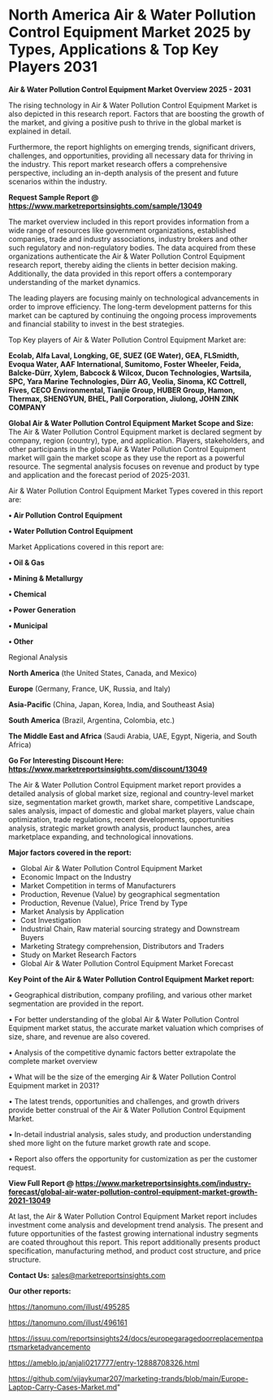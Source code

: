  # North America Air & Water Pollution Control Equipment Market 2025 by Types, Applications & Top Key Players 2031

<Strong> Air & Water Pollution Control Equipment Market Overview 2025 - 2031</strong>

The rising technology in Air & Water Pollution Control Equipment Market is also depicted in this research report. Factors that are boosting the growth of the market, and giving a positive push to thrive in the global market is explained in detail.

Furthermore, the report highlights on emerging trends, significant drivers, challenges, and opportunities, providing all necessary data for thriving in the industry. This report market research offers a comprehensive perspective, including an in-depth analysis of the present and future scenarios within the industry.

<strong>Request Sample Report @ <a href=https://www.marketreportsinsights.com/sample/13049>https://www.marketreportsinsights.com/sample/13049</a></strong>

The market overview included in this report provides information from a wide range of resources like government organizations, established companies, trade and industry associations, industry brokers and other such regulatory and non-regulatory bodies. The data acquired from these organizations authenticate the Air & Water Pollution Control Equipment research report, thereby aiding the clients in better decision making. Additionally, the data provided in this report offers a contemporary understanding of the market dynamics.

The leading players are focusing mainly on technological advancements in order to improve efficiency. The long-term development patterns for this market can be captured by continuing the ongoing process improvements and financial stability to invest in the best strategies.

Top Key players of Air & Water Pollution Control Equipment Market are:

<strong>Ecolab, Alfa Laval, Longking, GE, SUEZ (GE Water), GEA, FLSmidth, Evoqua Water, AAF International, Sumitomo, Foster Wheeler, Feida, Balcke-Dürr, Xylem, Babcock & Wilcox, Ducon Technologies, Wartsila, SPC, Yara Marine Technologies, Dürr AG, Veolia, Sinoma, KC Cottrell, Fives, CECO Environmental, Tianjie Group, HUBER Group, Hamon, Thermax, SHENGYUN, BHEL, Pall Corporation, Jiulong, JOHN ZINK COMPANY</strong>

<strong><b>Global Air & Water Pollution Control Equipment Market Scope and Size:</b></strong>
The Air & Water Pollution Control Equipment market is declared segment by company, region (country), type, and application. Players, stakeholders, and other participants in the global Air & Water Pollution Control Equipment market will gain the market scope as they use the report as a powerful resource. The segmental analysis focuses on revenue and product by type and application and the forecast period of 2025-2031.

Air & Water Pollution Control Equipment Market Types covered in this report are:

<strong>• Air Pollution Control Equipment

• Water Pollution Control Equipment</strong>

Market Applications covered in this report are:

<strong>• Oil & Gas

• Mining & Metallurgy

• Chemical

• Power Generation

• Municipal

• Other</strong> 

Regional Analysis

<strong>North America</strong> (the United States, Canada, and Mexico)

<strong>Europe</strong> (Germany, France, UK, Russia, and Italy)

<strong>Asia-Pacific</strong> (China, Japan, Korea, India, and Southeast Asia)

<strong>South America</strong> (Brazil, Argentina, Colombia, etc.)

<strong>The Middle East and Africa</strong> (Saudi Arabia, UAE, Egypt, Nigeria, and South Africa)

<strong>Go For Interesting Discount Here: <a href=https://www.marketreportsinsights.com/discount/13049>https://www.marketreportsinsights.com/discount/13049</a></strong>

The Air & Water Pollution Control Equipment market report provides a detailed analysis of global market size, regional and country-level market size, segmentation market growth, market share, competitive Landscape, sales analysis, impact of domestic and global market players, value chain optimization, trade regulations, recent developments, opportunities analysis, strategic market growth analysis, product launches, area marketplace expanding, and technological innovations.

<strong><b>Major factors covered in the report:</b></strong>
<ul>
  <li>Global Air & Water Pollution Control Equipment Market </li>
  <li>Economic Impact on the Industry</li>
  <li>Market Competition in terms of Manufacturers</li>
  <li>Production, Revenue (Value) by geographical segmentation</li>
  <li>Production, Revenue (Value), Price Trend by Type</li>
  <li>Market Analysis by Application</li>
  <li>Cost Investigation</li>
  <li>Industrial Chain, Raw material sourcing strategy and Downstream Buyers</li>
  <li>Marketing Strategy comprehension, Distributors and Traders</li>
  <li>Study on Market Research Factors</li>
  <li>Global Air & Water Pollution Control Equipment Market Forecast</li>
</ul>

<strong><b>Key Point of the Air & Water Pollution Control Equipment Market report:</b></strong>

• Geographical distribution, company profiling, and various other market segmentation are provided in the report.

• For better understanding of the global Air & Water Pollution Control Equipment market status, the accurate market valuation which comprises of size, share, and revenue are also covered.

• Analysis of the competitive dynamic factors better extrapolate the complete market overview

• What will be the size of the emerging Air & Water Pollution Control Equipment market in 2031?

• The latest trends, opportunities and challenges, and growth drivers provide better construal of the Air & Water Pollution Control Equipment Market.

• In-detail industrial analysis, sales study, and production understanding shed more light on the future market growth rate and scope.

• Report also offers the opportunity for customization as per the customer request.

<strong><b>View Full Report @ <a href=https://www.marketreportsinsights.com/industry-forecast/global-air-water-pollution-control-equipment-market-growth-2021-13049>https://www.marketreportsinsights.com/industry-forecast/global-air-water-pollution-control-equipment-market-growth-2021-13049</a></b></strong>


At last, the Air & Water Pollution Control Equipment Market report includes investment come analysis and development trend analysis. The present and future opportunities of the fastest growing international industry segments are coated throughout this report. This report additionally presents product specification, manufacturing method, and product cost structure, and price structure.

<strong>Contact Us:</strong>
sales@marketreportsinsights.com

<strong>Our other reports:</strong>

<a href=https://tanomuno.com/illust/495285>https://tanomuno.com/illust/495285</a>

<a href=https://tanomuno.com/illust/496161>https://tanomuno.com/illust/496161</a>

<a href=https://issuu.com/reportsinsights24/docs/europegaragedoorreplacementpartsmarketadvancemento>https://issuu.com/reportsinsights24/docs/europegaragedoorreplacementpartsmarketadvancemento</a>

<a href=https://ameblo.jp/anjali0217777/entry-12888708326.html>https://ameblo.jp/anjali0217777/entry-12888708326.html</a>

<a href=https://github.com/vijaykumar207/marketing-trands/blob/main/Europe-Laptop-Carry-Cases-Market.md>https://github.com/vijaykumar207/marketing-trands/blob/main/Europe-Laptop-Carry-Cases-Market.md</a>"
